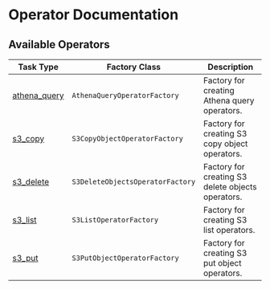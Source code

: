 # Operator Documentation

## Available Operators

| Task Type | Factory Class | Description |
|-----------|---------------|-------------|
| [athena_query](athena_query.md) | `AthenaQueryOperatorFactory` | Factory for creating Athena query operators. |
| [s3_copy](s3_copy.md) | `S3CopyObjectOperatorFactory` | Factory for creating S3 copy object operators. |
| [s3_delete](s3_delete.md) | `S3DeleteObjectsOperatorFactory` | Factory for creating S3 delete objects operators. |
| [s3_list](s3_list.md) | `S3ListOperatorFactory` | Factory for creating S3 list operators. |
| [s3_put](s3_put.md) | `S3PutObjectOperatorFactory` | Factory for creating S3 put object operators. |